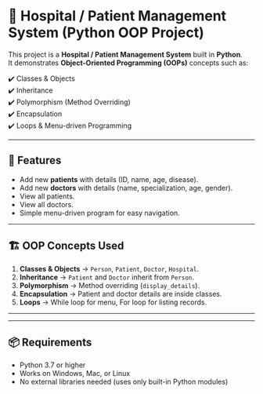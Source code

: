 # 🏥 Hospital / Patient Management System (Python OOP Project)

This project is a **Hospital / Patient Management System** built in **Python**.  
It demonstrates **Object-Oriented Programming (OOPs)** concepts such as:

✔️ Classes & Objects  
✔️ Inheritance  
✔️ Polymorphism (Method Overriding)  
✔️ Encapsulation  
✔️ Loops & Menu-driven Programming  

---

## 📌 Features
- Add new **patients** with details (ID, name, age, disease).
- Add new **doctors** with details (name, specialization, age, gender).
- View all patients.
- View all doctors.
- Simple menu-driven program for easy navigation.

---

## 🏗️ OOP Concepts Used
1. **Classes & Objects** → `Person`, `Patient`, `Doctor`, `Hospital`.  
2. **Inheritance** → `Patient` and `Doctor` inherit from `Person`.  
3. **Polymorphism** → Method overriding (`display_details`).  
4. **Encapsulation** → Patient and doctor details are inside classes.  
5. **Loops** → While loop for menu, For loop for listing records.  

----


---

## 📦 Requirements

- Python 3.7 or higher  
- Works on Windows, Mac, or Linux  
- No external libraries needed (uses only built-in Python modules)

